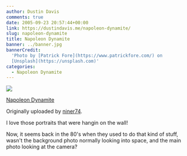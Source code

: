 ```yaml
---
author: Dustin Davis
comments: true
date: 2005-09-23 20:57:44+00:00
link: https://dustindavis.me/napoleon-dynamite/
slug: napoleon-dynamite
title: Napoleon Dynamite
banner: ../banner.jpg
bannerCredit:
  'Photo by [Patrick Fore](https://www.patrickfore.com/) on
  [Unsplash](https://unsplash.com)'
categories:
  - Napoleon Dynamite
---
```


[![](http://static.flickr.com/23/45896561_e3af0781af_m.jpg)](http://www.flickr.com/photos/88409116@N00/45896561/)

[Napoleon Dynamite](http://www.flickr.com/photos/88409116@N00/45896561/)

Originally uploaded by [niner74](http://www.flickr.com/people/88409116@N00/).

I love those portraits that were hangin on the wall!

Now, it seems back in the 80's when they used to do that kind of stuff, wasn't
the background photo normally looking into space, and the main photo looking at
the camera?
